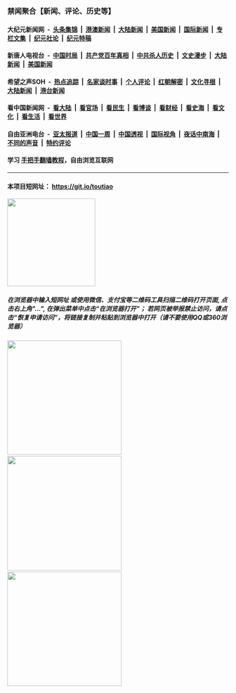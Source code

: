 ### 禁闻聚合【新闻、评论、历史等】

#### 大纪元新闻网 &nbsp;-&nbsp; [头条集锦](indexes/E头条集锦.md?t=03071502) &nbsp;|&nbsp; [港澳新闻](indexes/E港澳新闻.md?t=03071502)  &nbsp;|&nbsp; [大陆新闻](indexes/E大陆新闻.md?t=03071502) &nbsp;|&nbsp; [美国新闻](indexes/E美国新闻.md?t=03071502) &nbsp;|&nbsp; [国际新闻](indexes/E国际新闻.md?t=03071502) &nbsp;|&nbsp; [专栏文集](indexes/E专栏文集.md?t=03071502) &nbsp;|&nbsp; [纪元社论](indexes/E纪元社论.md?t=03071502) &nbsp;|&nbsp; [纪元特稿](indexes/E纪元特稿.md?t=03071502) 

#### 新唐人电视台 &nbsp;-&nbsp; [中国时局](indexes/N中国时局.md?t=03071502) &nbsp;|&nbsp; [共产党百年真相](indexes/N共产党百年真相.md?t=03071502) &nbsp;|&nbsp; [中共杀人历史](indexes/N中共杀人历史.md?t=03071502) &nbsp;|&nbsp; [文史漫步](indexes/N文史漫步.md?t=03071502) &nbsp;|&nbsp; [大陆新闻](indexes/N大陆新闻.md?t=03071502) &nbsp;|&nbsp; [美国新闻](indexes/N美国新闻.md?t=03071502)

#### 希望之声SOH &nbsp;-&nbsp; [热点追踪](indexes/H热点追踪.md?t=03071502) &nbsp;|&nbsp; [名家谈时事](indexes/H名家谈时事.md?t=03071502) &nbsp;|&nbsp; [个人评论](indexes/H个人评论.md?t=03071502)  &nbsp;|&nbsp; [红朝解密](indexes/H红朝解密.md?t=03071502) &nbsp;|&nbsp; [文化寻根](indexes/H文化寻根.md?t=03071502) &nbsp;|&nbsp; [大陆新闻](indexes/H大陆新闻.md?t=03071502) &nbsp;|&nbsp; [港台新闻](indexes/H港台新闻.md?t=03071502)

#### 看中国新闻网 &nbsp;-&nbsp; [看大陆](indexes/S看大陆.md?t=03071502) &nbsp;|&nbsp; [看官场](indexes/S看官场.md?t=03071502) &nbsp;|&nbsp; [看民生](indexes/S看民生.md?t=03071502)  &nbsp;|&nbsp; [看博谈](indexes/S看博谈.md?t=03071502) &nbsp;|&nbsp; [看财经](indexes/S看财经.md?t=03071502) &nbsp;|&nbsp; [看史海](indexes/S看史海.md?t=03071502) &nbsp;|&nbsp; [看文化](indexes/S看文化.md?t=03071502) &nbsp;|&nbsp; [看生活](indexes/S看生活.md?t=03071502) &nbsp;|&nbsp; [看世界](indexes/S看世界.md?t=03071502)

#### 自由亚洲电台 &nbsp;-&nbsp; [亚太报道](indexes/R亚太报道.md?t=03071502) &nbsp;|&nbsp; [中国一周](indexes/R中国一周.md?t=03071502) &nbsp;|&nbsp; [中国透视](indexes/R中国透视.md?t=03071502)  &nbsp;|&nbsp; [国际视角](indexes/R国际视角.md?t=03071502) &nbsp;|&nbsp; [夜话中南海](indexes/R夜话中南海.md?t=03071502) &nbsp;|&nbsp; [不同的声音](indexes/R不同的声音.md?t=03071502) &nbsp;|&nbsp; [特约评论](indexes/R特约评论.md?t=03071502)

#### 学习 [手把手翻墙教程](https://github.com/gfw-breaker/guides/wiki)，自由浏览互联网

----

#### 本项目短网址： https://git.io/toutiao
<img src="https://raw.githubusercontent.com/gfw-breaker/banned-news/master/scripts/img/qr.png" width="200px"/>  

##### 在浏览器中输入短网址 或使用微信、支付宝等二维码工具扫描二维码打开页面, 点击右上角"...", 在弹出菜单中点击“在浏览器打开”； 若网页被举报禁止访问，请点击“恢复申请访问”，将链接复制并粘贴到浏览器中打开（请不要使用QQ或360浏览器）

<img src="https://raw.githubusercontent.com/gfw-breaker/banned-news/master/scripts/img/1.png" width="260px"/> &nbsp; <img src="https://raw.githubusercontent.com/gfw-breaker/banned-news/master/scripts/img/2.png" width="260px"/> &nbsp; <img src="https://raw.githubusercontent.com/gfw-breaker/banned-news/master/scripts/img/3.png" width="260px"/>
